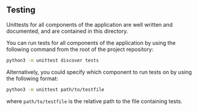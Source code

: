 ## Testing

Unittests for all components of the application are well written and documented, and are contained
in this directory.

You can run tests for all components of the application by using the following
command from the root of the project repository:

```sh
python3 -m unittest discover tests
```

Alternatively, you could specify which component to run tests on by using the following format:

```sh
python3 -m unittest path/to/testfile
```

where `path/to/testfile` is the relative path to the file containing tests.
